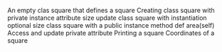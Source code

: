 An empty clas square that defines a square
Creating class square with private instance attribute size
update class square with instantiation optional size
class square with a public instance method def area(self)
Access and update private attribute
Printing a square
Coordinates of a square
